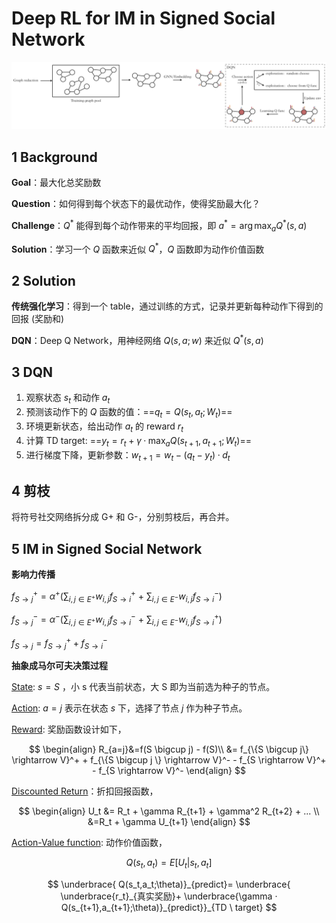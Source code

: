 # Deep RL for IM in Signed Social Network



![](DQN-1.png)



## 1 Background

**Goal**：最大化总奖励数

**Question**：如何得到每个状态下的最优动作，使得奖励最大化？

**Challenge**：$Q^*$ 能得到每个动作带来的平均回报，即 $a^*=\arg \max_a Q^*(s,a)$

**Solution**：学习一个 $Q$ 函数来近似 $Q^*$，$Q$ 函数即为动作价值函数



## 2 Solution

**传统强化学习**：得到一个 table，通过训练的方式，记录并更新每种动作下得到的回报 (奖励和)

**DQN**：Deep Q Network，用神经网络 $Q(s,a;w)$ 来近似 $Q^*(s,a)$



## 3 DQN

1. 观察状态 $s_t$ 和动作 $a_t$
2. 预测该动作下的 $Q$ 函数的值：==$q_t = Q(s_t, a_t; W_t)$==
3. 环境更新状态，给出动作 $a_t$ 的 reward $r_t$
4. 计算 TD target: ==$y_t = r_t + \gamma ·\max_a Q(s_{t+1},a_{t+1}; W_t)$== 
5. 进行梯度下降，更新参数：$w_{t+1}=w_t-(q_t-y_t)·d_t$



## 4 剪枝

将符号社交网络拆分成 G+ 和 G-，分别剪枝后，再合并。



## 5 IM in Signed Social Network

**影响力传播**

$f_{S \rightarrow j}^+ = \alpha^+(\sum_{i,j\in E^+} w_{i,j}f^+_{S \rightarrow i} \ + \ \sum_{i,j\in E^-} w_{i,j}f^-_{S \rightarrow i})$

$f_{S \rightarrow j}^- = \alpha^-(\sum_{i,j\in E^+} w_{i,j}f^-_{S \rightarrow i} \ + \ \sum_{i,j\in E^-} w_{i,j}f^+_{S \rightarrow i})$

$f_{S \rightarrow j} = f_{S \rightarrow j}^+ + f_{S \rightarrow i}^-$

**抽象成马尔可夫决策过程**

<u>State</u>:  $s = S$ ，小 s 代表当前状态，大 S 即为当前选为种子的节点。

<u>Action</u>:  $a = j$ 表示在状态 $s$ 下，选择了节点 $j$ 作为种子节点。

<u>Reward</u>:  奖励函数设计如下，

$$
\begin{align}
R_{a=j}&=f(S \bigcup j) - f(S)\\
&= f_{\{S \bigcup j\} \rightarrow V}^+ + f_{\{S \bigcup j \} \rightarrow V}^- - f_{S \rightarrow V}^+ - f_{S \rightarrow V}^-
\end{align}
$$

<u>Discounted Return</u>：折扣回报函数，

$$
\begin{align}
U_t &= R_t + \gamma R_{t+1} + \gamma^2 R_{t+2} + ... \\
&=R_t + \gamma U_{t+1}
\end{align}
$$


<u>Action-Value function</u>:  动作价值函数，

$$
Q(s_t, a_t)= E[U_t|s_t,a_t]
$$

$$
\underbrace{ Q(s_t,a_t;\theta)}_{predict}= \underbrace{ \underbrace{r_t}_{真实奖励}+ \underbrace{\gamma · Q(s_{t+1},a_{t+1};\theta)}_{predict}}_{TD \ target}
$$













